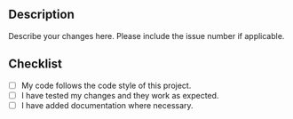 ## Description

Describe your changes here. Please include the issue number if applicable.

## Checklist

- [ ] My code follows the code style of this project.
- [ ] I have tested my changes and they work as expected.
- [ ] I have added documentation where necessary.
